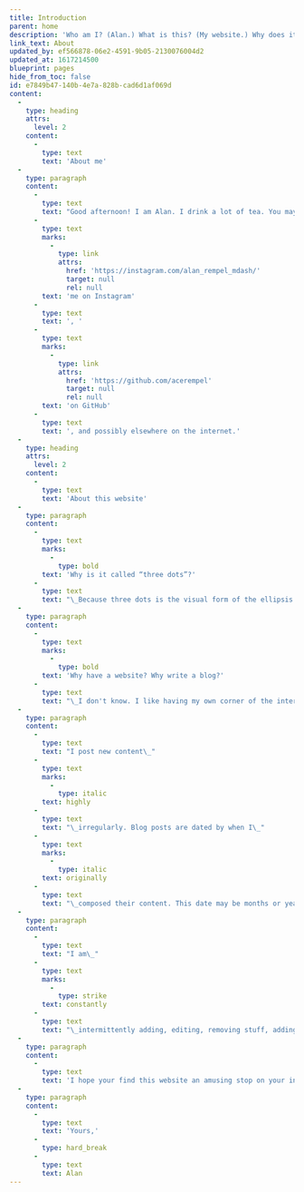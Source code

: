 ```yaml
---
title: Introduction
parent: home
description: 'Who am I? (Alan.) What is this? (My website.) Why does it exist? (For my own pleasure). And so on.'
link_text: About
updated_by: ef566878-06e2-4591-9b05-2130076004d2
updated_at: 1617214500
blueprint: pages
hide_from_toc: false
id: e7849b47-140b-4e7a-828b-cad6d1af069d
content:
  -
    type: heading
    attrs:
      level: 2
    content:
      -
        type: text
        text: 'About me'
  -
    type: paragraph
    content:
      -
        type: text
        text: "Good afternoon! I am Alan. I drink a lot of tea. You may also find\_"
      -
        type: text
        marks:
          -
            type: link
            attrs:
              href: 'https://instagram.com/alan_rempel_mdash/'
              target: null
              rel: null
        text: 'me on Instagram'
      -
        type: text
        text: ', '
      -
        type: text
        marks:
          -
            type: link
            attrs:
              href: 'https://github.com/acerempel'
              target: null
              rel: null
        text: 'on GitHub'
      -
        type: text
        text: ', and possibly elsewhere on the internet.'
  -
    type: heading
    attrs:
      level: 2
    content:
      -
        type: text
        text: 'About this website'
  -
    type: paragraph
    content:
      -
        type: text
        marks:
          -
            type: bold
        text: 'Why is it called “three dots”?'
      -
        type: text
        text: "\_Because three dots is the visual form of the ellipsis (‘…’), and I am an elliptical man."
  -
    type: paragraph
    content:
      -
        type: text
        marks:
          -
            type: bold
        text: 'Why have a website? Why write a blog?'
      -
        type: text
        text: "\_I don't know. I like having my own corner of the internet where I can experiment with prose and fiddle with stylesheets and JavaScript."
  -
    type: paragraph
    content:
      -
        type: text
        text: "I post new content\_"
      -
        type: text
        marks:
          -
            type: italic
        text: highly
      -
        type: text
        text: "\_irregularly. Blog posts are dated by when I\_"
      -
        type: text
        marks:
          -
            type: italic
        text: originally
      -
        type: text
        text: "\_composed their content. This date may be months or years earlier than when the post appears here; I often post backdated items that I had written down somewhere else much earlier."
  -
    type: paragraph
    content:
      -
        type: text
        text: "I am\_"
      -
        type: text
        marks:
          -
            type: strike
        text: constantly
      -
        type: text
        text: "\_intermittently adding, editing, removing stuff, adding stuff back again, and tweaking the design of the site, so check back again soon!"
  -
    type: paragraph
    content:
      -
        type: text
        text: 'I hope your find this website an amusing stop on your internet travels.'
  -
    type: paragraph
    content:
      -
        type: text
        text: 'Yours,'
      -
        type: hard_break
      -
        type: text
        text: Alan
---
```

